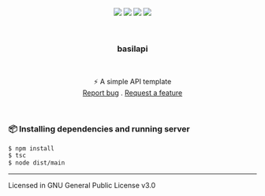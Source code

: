 <p align="center">
<img src="https://img.shields.io/github/contributors/corruptmemry/basilapi.svg?style=for-the-badge"/>
<img src="https://img.shields.io/github/forks/corruptmemry/basilapi.svg?style=for-the-badge"/>
<img src="https://img.shields.io/github/stars/corruptmemry/basilapi.svg?style=for-the-badge"/>
<img src="https://img.shields.io/github/issues/corruptmemry/basilapi.svg?style=for-the-badge"/>
</p>
<br />
  <h3 align="center">basilapi</h3>
  <br />
  <p align="center">
  ⚡ A simple API template
  <br />
  <a href="https://github.com/corruptmemry/basilapi/issues">Report bug</a>
  .
  <a href="https://github.com/corruptmemry/basilapi/issues">Request a feature</a>
  </p>
<br />

### 📦 Installing dependencies and running server
```sh
$ npm install
$ tsc 
$ node dist/main
```

***

Licensed in GNU General Public License v3.0 
